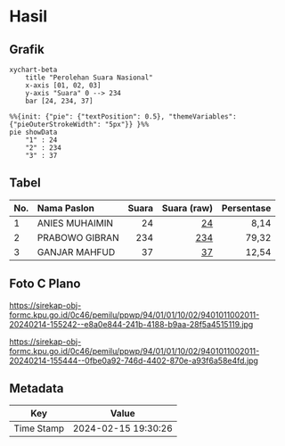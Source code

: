 # Hasil

## Grafik

```mermaid
xychart-beta
    title "Perolehan Suara Nasional"
    x-axis [01, 02, 03]
    y-axis "Suara" 0 --> 234
    bar [24, 234, 37]
```

```mermaid
%%{init: {"pie": {"textPosition": 0.5}, "themeVariables": {"pieOuterStrokeWidth": "5px"}} }%%
pie showData
    "1" : 24
    "2" : 234
    "3" : 37
```

## Tabel

| No. | Nama Paslon    | Suara | Suara (raw) | Persentase |
|:--- |:-------------- | -----:| -----------:| ----------:|
| 1   | ANIES MUHAIMIN | 24    | [24][p-1]   | 8,14       |
| 2   | PRABOWO GIBRAN | 234   | [234][p-2]  | 79,32      |
| 3   | GANJAR MAHFUD  | 37    | [37][p-3]   | 12,54      |


[p-1]: https://github.com/gigit-pemilu/pemilu-2024/blob/main/pilpres/hitung-suara/sub/94-papua-tengah/sub/01-nabire/sub/01-nabire/sub/1002-kali-bobo/sub/011-tps/sub/paslon-1.txt
[p-2]: https://github.com/gigit-pemilu/pemilu-2024/blob/main/pilpres/hitung-suara/sub/94-papua-tengah/sub/01-nabire/sub/01-nabire/sub/1002-kali-bobo/sub/011-tps/sub/paslon-2.txt
[p-3]: https://github.com/gigit-pemilu/pemilu-2024/blob/main/pilpres/hitung-suara/sub/94-papua-tengah/sub/01-nabire/sub/01-nabire/sub/1002-kali-bobo/sub/011-tps/sub/paslon-3.txt

## Foto C Plano

https://sirekap-obj-formc.kpu.go.id/0c46/pemilu/ppwp/94/01/01/10/02/9401011002011-20240214-155242--e8a0e844-241b-4188-b9aa-28f5a4515119.jpg

https://sirekap-obj-formc.kpu.go.id/0c46/pemilu/ppwp/94/01/01/10/02/9401011002011-20240214-155444--0fbe0a92-746d-4402-870e-a93f6a58e4fd.jpg


## Metadata

| Key        | Value               |
| ---------- | ------------------- |
| Time Stamp | 2024-02-15 19:30:26 |



